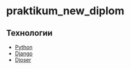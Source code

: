 # praktikum_new_diplom

## Технологии
* [Python](https://www.python.org/downloads/release/python-3114/)
* [Django](https://docs.djangoproject.com/en/4.2/releases/4.2.4/)
* [Djoser](https://djoser.readthedocs.io/en/latest/getting_started.html)